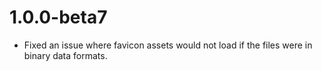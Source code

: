 # 1.0.0-beta7
- Fixed an issue where favicon assets would not load if the files were in binary data formats.